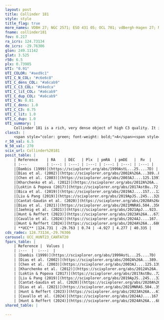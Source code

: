```yaml
---
layout: post
title: Collinder 181
style: style
title_flag: true
more_names: VDBH 27; NGC 2571; ESO 431 05; OCL 701; vdBergh-Hagen 27; MWSC 1469; FoF 2146
fname: collinder181
fov: 0.217
ra_icrs: 124.73134
de_icrs: -29.76306
glon: 249.11142
glat: 3.525
r50: 6.5
plx: 0.73985
UTI: "0.91"
UTI_COLOR: "#aed9c1"
UTI_C_N_COL: "#c6e6c8"
UTI_C_dens_COL: "#a6cab9"
UTI_C_C3_COL: "#d4edca"
UTI_C_lit_COL: "#a6cab9"
UTI_C_dup_COL: "#a6cab9"
UTI_C_N: 0.81
UTI_C_dens: 1.0
UTI_C_C3: 0.75
UTI_C_lit: 1.0
UTI_C_dup: 1.0
UTI_summary: |
    Collinder 181 is a rich, very dense object of high C3 quality. It is very well-studied in the literature.
class3: |
    <span style="color: green; font-weight: bold;">A</span><span style="color: #FFC300; font-weight: bold;">B</span>
r_50_val: 6.5
N_50_val: 270
scix_url: Collinder%20181
posit_table: |
    | Reference    | RA    | DEC   | Plx  | pmRA  | pmDE   |  Rv  |
    | :---         | :---: | :---: | :---: | :---: | :---: | :---: |
    |[Dambis (1999)](https://scixplorer.org/abs/1999AstL...25....7D) | 124.733 | -29.75 | -- | -- | -- | -- |
    |[Dias et al. (2002)](https://scixplorer.org/abs/2002A%26A...389..871D) | 124.733 | -29.75 | -- | -3.86 | 6.4 | 26.56 |
    |[Chen et al. (2003)](https://scixplorer.org/abs/2003AJ....125.1397C) | 124.73 | -29.732 | -- | -- | -- | -- |
    |[Kharchenko et al. (2012)](https://scixplorer.org/abs/2012A%26A...543A.156K) | 124.736 | -29.735 | -- | -3.38 | 3.95 | -- |
    |[Loktin & Popova (2017)](https://scixplorer.org/abs/2017AstBu..72..257L) | 124.74 | -29.75 | -- | -3.86 | 6.4 | 27.0 |
    |[Bica et al. (2019)](https://scixplorer.org/abs/2019AJ....157...12B) | 124.724 | -29.76 | -- | -- | -- | -- |
    |[Liu & Pang (2019)](https://scixplorer.org/abs/2019ApJS..245...32L) | 124.734 | -29.778 | 0.716 | -4.928 | 4.273 | -- |
    |[Cantat-Gaudin et al. (2020)](https://scixplorer.org/abs/2020A%26A...640A...1C) | 124.723 | -29.775 | 0.732 | -4.902 | 4.246 | -- |
    |[Dias et al. (2021)](https://scixplorer.org/abs/2021MNRAS.504..356D) | 124.724 | -29.772 | 0.723 | -4.89 | 4.271 | -- |
    |[Jaehnig et al. (2021)](https://scixplorer.org/abs/2021ApJ...923..129J) | 124.725 | -29.799 | 0.756 | -4.936 | 4.25 | -- |
    |[Hunt & Reffert (2023)](https://scixplorer.org/abs/2023A%26A...673A.114H) | 124.716 | -29.756 | 0.735 | -4.92 | 4.289 | 38.965 |
    |[Cavallo et al. (2024)](https://scixplorer.org/abs/2024AJ....167...12C) | 124.729 | -29.774 | 0.735 | -- | -- | -- |
    |[Hunt & Reffert (2024)](https://scixplorer.org/abs/2024A%26A...686A..42H) | 124.716 | -29.756 | 0.735 | -4.92 | 4.289 | 38.965 |
    | **UCC** |124.731 | -29.763 | 0.74 | -4.927 | 4.277 | 40.335 | 
cds_radec: 124.73134,-29.76306
carousel: UCC_HUNT23_CANTAT20
fpars_table: |
    | Reference |  Values |
    | :---  |  :---:  |
    | [Dambis (1999)](https://scixplorer.org/abs/1999AstL...25....7D) | `E_B-V_=0.102, DM0=10.24, log_age_=7.6` |
    | [Dias et al. (2002)](https://scixplorer.org/abs/2002A%26A...389..871D) | `E(B-V)=0.137, Dist=1342.0, Age=7.488, [Fe/H]=0.05` |
    | [Chen et al. (2003)](https://scixplorer.org/abs/2003AJ....125.1397C) | `E(B-V)=0.137, HDis=1342, Age=0.03, [Fe/H]_1=0.05` |
    | [Kharchenko et al. (2012)](https://scixplorer.org/abs/2012A%26A...543A.156K) | `e_bv=0.139, distance=1339, log_age=7.35, metallicity=0.05` |
    | [Loktin & Popova (2017)](https://scixplorer.org/abs/2017AstBu..72..257L) | `E(B-V)=0.137, Dmod=10.634, logt=7.513` |
    | [Liu & Pang (2019)](https://scixplorer.org/abs/2019ApJS..245...32L) | `Age=0.02, Z=-0.5` |
    | [Cantat-Gaudin et al. (2020)](https://scixplorer.org/abs/2020A%26A...640A...1C) | `AVNN=0.29, DMNN=10.62, AgeNN=7.43` |
    | [Dias et al. (2021)](https://scixplorer.org/abs/2021MNRAS.504..356D) | `Av=0.419, Dist=1293, logage=7.517, [Fe/H]=0.058` |
    | [Hunt & Reffert (2023)](https://scixplorer.org/abs/2023A%26A...673A.114H) | `AV50=0.245, diffAV50=0.592, MOD50=10.529, logAge50=7.268` |
    | [Cavallo et al. (2024)](https://scixplorer.org/abs/2024AJ....167...12C) | `AV50=0.26, dMod50=10.49, logAge50=7.33, [Fe/H]50=-0.08` |
    | [Hunt & Reffert (2024)](https://scixplorer.org/abs/2024A%26A...686A..42H) | `MassJ=639.880` |
shared_table: |
    
---
```

